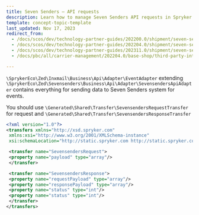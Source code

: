 ```yaml
---
title: Seven Senders — API requests
description: Learn how to manage Seven Senders API requests in Spryker Cloud Commerce OS to streamline shipping integrations and optimize logistics workflows.
template: concept-topic-template
last_updated: Nov 17, 2023
redirect_from:
  - /docs/scos/dev/technology-partner-guides/202200.0/shipment/seven-senders/seven-senders-api-requests.html
  - /docs/scos/dev/technology-partner-guides/202204.0/shipment/seven-senders/seven-senders-api-requests.html
  - /docs/scos/dev/technology-partner-guides/202311.0/shipment/seven-senders/seven-senders-api-requests.html
  - /docs/pbc/all/carrier-management/202204.0/base-shop/third-party-integrations/seven-senders/seven-senders-api-requests.html

---
```


`\SprykerEco\Zed\Inxmail\Business\Api\Adapter\EventAdapter` extending `\SprykerEco\Zed\Sevensenders\Business\Api\Adapter\SevensendersApiAdapter` contains everything for sending data to Seven Senders system for events.

You should use `\Generated\Shared\Transfer\SevensendersRequestTransfer` for request and `\Generated\Shared\Transfer\SevensendersResponseTransfer`

```xml
<?xml version="1.0"?>
<transfers xmlns="http://xsd.spryker.com"
 xmlns:xsi="http://www.w3.org/2001/XMLSchema-instance"
 xsi:schemaLocation="http://static.spryker.com http://static.spryker.com/transfer-01.xsd">

 <transfer name="SevensendersRequest">
 <property name="payload" type="array"/>
 </transfer>

 <transfer name="SevensendersResponse">
 <property name="requestPayload" type="array"/>
 <property name="responsePayload" type="array"/>
 <property name="status" type="int"/>
 <property name="status" type="int"/>
 </transfer>
</transfers>
```
